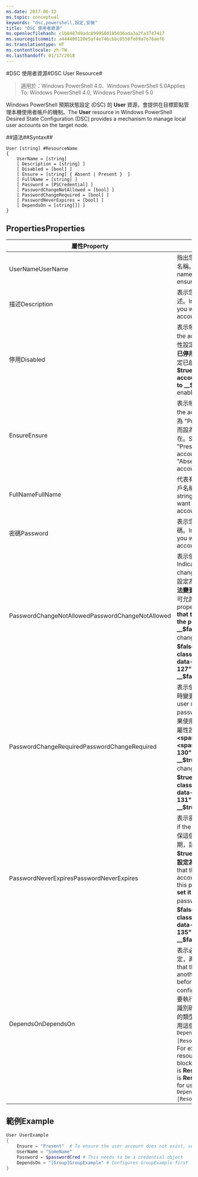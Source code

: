 ```yaml
---
ms.date: 2017-06-12
ms.topic: conceptual
keywords: "dsc,powershell,設定,安裝"
title: "DSC 使用者資源"
ms.openlocfilehash: c1b8487d9adc899950d185036ada3a2fa3747417
ms.sourcegitcommit: a444406120e5af4e746cbbc0558fe89a7e78aef6
ms.translationtype: HT
ms.contentlocale: zh-TW
ms.lasthandoff: 01/17/2018
---
```

#<a name="dsc-user-resource"></a><span data-ttu-id="6aa62-103">DSC 使用者資源#</span><span class="sxs-lookup"><span data-stu-id="6aa62-103">DSC User Resource#</span></span>

 
><span data-ttu-id="6aa62-104">適用於：Windows PowerShell 4.0、Windows PowerShell 5.0</span><span class="sxs-lookup"><span data-stu-id="6aa62-104">Applies To: Windows PowerShell 4.0, Windows PowerShell 5.0</span></span>


<span data-ttu-id="6aa62-105">Windows PowerShell 預期狀態設定 (DSC) 的 __User__ 資源，會提供在目標節點管理本機使用者帳戶的機制。</span><span class="sxs-lookup"><span data-stu-id="6aa62-105">The __User__ resource in Windows PowerShell Desired State Configuration (DSC) provides a mechanism to manage local user accounts on the target node.</span></span>


##<a name="syntax"></a><span data-ttu-id="6aa62-106">語法##</span><span class="sxs-lookup"><span data-stu-id="6aa62-106">Syntax##</span></span>

```
User [string] #ResourceName
{
    UserName = [string]
    [ Description = [string] ]
    [ Disabled = [bool] ]
    [ Ensure = [string] { Absent | Present }  ]
    [ FullName = [string] ]
    [ Password = [PSCredential] ]
    [ PasswordChangeNotAllowed = [bool] ]
    [ PasswordChangeRequired = [bool] ]
    [ PasswordNeverExpires = [bool] ]
    [ DependsOn = [string[]] ]
}
```

## <a name="properties"></a><span data-ttu-id="6aa62-107">Properties</span><span class="sxs-lookup"><span data-stu-id="6aa62-107">Properties</span></span>
|  <span data-ttu-id="6aa62-108">屬性</span><span class="sxs-lookup"><span data-stu-id="6aa62-108">Property</span></span>  |  <span data-ttu-id="6aa62-109">描述</span><span class="sxs-lookup"><span data-stu-id="6aa62-109">Description</span></span>   | 
|---|---| 
| <span data-ttu-id="6aa62-110">UserName</span><span class="sxs-lookup"><span data-stu-id="6aa62-110">UserName</span></span>| <span data-ttu-id="6aa62-111">指出您要確保其特定狀態的帳戶名稱。</span><span class="sxs-lookup"><span data-stu-id="6aa62-111">Indicates the account name for which you want to ensure a specific state.</span></span>| 
| <span data-ttu-id="6aa62-112">描述</span><span class="sxs-lookup"><span data-stu-id="6aa62-112">Description</span></span>| <span data-ttu-id="6aa62-113">表示您要使用的使用者帳戶描述。</span><span class="sxs-lookup"><span data-stu-id="6aa62-113">Indicates the description you want to use for the user account.</span></span>| 
| <span data-ttu-id="6aa62-114">停用</span><span class="sxs-lookup"><span data-stu-id="6aa62-114">Disabled</span></span>| <span data-ttu-id="6aa62-115">表示帳戶是否啟用。</span><span class="sxs-lookup"><span data-stu-id="6aa62-115">Indicates if the account is enabled.</span></span> <span data-ttu-id="6aa62-116">將此屬性設定為 __$true__ 以確保此帳戶已停用，而設定為 __$false__ 可確定已啟用。</span><span class="sxs-lookup"><span data-stu-id="6aa62-116">Set this property to __$true__ to ensure that this account is disabled, and set it to __$false__ to ensure that it is enabled.</span></span>| 
| <span data-ttu-id="6aa62-117">Ensure</span><span class="sxs-lookup"><span data-stu-id="6aa62-117">Ensure</span></span>| <span data-ttu-id="6aa62-118">表示帳戶是否存在。</span><span class="sxs-lookup"><span data-stu-id="6aa62-118">Indicates if the account exists.</span></span> <span data-ttu-id="6aa62-119">設定此屬性為 "Present" 以確保帳戶存在，而設為 "Absent" 可確保帳戶不存在。</span><span class="sxs-lookup"><span data-stu-id="6aa62-119">Set this property to "Present" to ensure that the account exists, and set it to "Absent" to ensure that the account does not exist.</span></span>| 
| <span data-ttu-id="6aa62-120">FullName</span><span class="sxs-lookup"><span data-stu-id="6aa62-120">FullName</span></span>| <span data-ttu-id="6aa62-121">代表有您要使用的完整使用者帳戶名稱的字串。</span><span class="sxs-lookup"><span data-stu-id="6aa62-121">Represents a string with the full name you want to use for the user account.</span></span>| 
| <span data-ttu-id="6aa62-122">密碼</span><span class="sxs-lookup"><span data-stu-id="6aa62-122">Password</span></span>| <span data-ttu-id="6aa62-123">表示您想要用於這個帳戶的密碼。</span><span class="sxs-lookup"><span data-stu-id="6aa62-123">Indicates the password you want to use for this account.</span></span> | 
| <span data-ttu-id="6aa62-124">PasswordChangeNotAllowed</span><span class="sxs-lookup"><span data-stu-id="6aa62-124">PasswordChangeNotAllowed</span></span>| <span data-ttu-id="6aa62-125">表示使用者是否可以變更密碼。</span><span class="sxs-lookup"><span data-stu-id="6aa62-125">Indicates if the user can change the password.</span></span> <span data-ttu-id="6aa62-126">將此屬性設定為 __$true__ 以確保使用者無法變更密碼，而設定為 __$false__ 可允許使用者變更密碼。</span><span class="sxs-lookup"><span data-stu-id="6aa62-126">Set this property to __$true__ to ensure that the user cannot change the password, and set it to __$false__ to allow the user to change the password.</span></span> <span data-ttu-id="6aa62-127">預設值為 __$false__。</span><span class="sxs-lookup"><span data-stu-id="6aa62-127">The default value is __$false__.</span></span>| 
| <span data-ttu-id="6aa62-128">PasswordChangeRequired</span><span class="sxs-lookup"><span data-stu-id="6aa62-128">PasswordChangeRequired</span></span>| <span data-ttu-id="6aa62-129">表示使用者是否必須在下次登入時變更密碼。</span><span class="sxs-lookup"><span data-stu-id="6aa62-129">Indicates if the user must change the password at the next sign in.</span></span> <span data-ttu-id="6aa62-130">如果使用者必須變更密碼，請將此屬性設定為 __$true__。</span><span class="sxs-lookup"><span data-stu-id="6aa62-130">Set this property to __$true__ if the user must change the password.</span></span> <span data-ttu-id="6aa62-131">預設值為 __$true__。</span><span class="sxs-lookup"><span data-stu-id="6aa62-131">The default value is __$true__.</span></span>| 
| <span data-ttu-id="6aa62-132">PasswordNeverExpires</span><span class="sxs-lookup"><span data-stu-id="6aa62-132">PasswordNeverExpires</span></span>| <span data-ttu-id="6aa62-133">表示密碼是否會到期。</span><span class="sxs-lookup"><span data-stu-id="6aa62-133">Indicates if the password will expire.</span></span> <span data-ttu-id="6aa62-134">為確保這個帳戶的密碼永遠不會到期，請將這個屬性設定為 __$true__，如果密碼會到期請將它設定為 __$false__。</span><span class="sxs-lookup"><span data-stu-id="6aa62-134">To ensure that the password for this account will never expire, set this property to __$true__, and set it to __$false__ if the password will expire.</span></span> <span data-ttu-id="6aa62-135">預設值為 __$false__。</span><span class="sxs-lookup"><span data-stu-id="6aa62-135">The default value is __$false__.</span></span>| 
| <span data-ttu-id="6aa62-136">DependsOn</span><span class="sxs-lookup"><span data-stu-id="6aa62-136">DependsOn</span></span> | <span data-ttu-id="6aa62-137">表示必須先執行另一個資源的設定，再設定這個資源。</span><span class="sxs-lookup"><span data-stu-id="6aa62-137">Indicates that the configuration of another resource must run before this resource is configured.</span></span> <span data-ttu-id="6aa62-138">例如，如果第一個想要執行的資源設定指令碼區塊的識別碼是 __ResourceName__，而它的類型是 __ResourceType__，則使用這個屬性的語法就是 `DependsOn = "[ResourceType]ResourceName"`。</span><span class="sxs-lookup"><span data-stu-id="6aa62-138">For example, if the ID of the resource configuration script block that you want to run first is __ResourceName__ and its type is __ResourceType__, the syntax for using this property is `DependsOn = "[ResourceType]ResourceName"`.</span></span>| 

## <a name="example"></a><span data-ttu-id="6aa62-139">範例</span><span class="sxs-lookup"><span data-stu-id="6aa62-139">Example</span></span>

```powershell
User UserExample
{
    Ensure = "Present"  # To ensure the user account does not exist, set Ensure to "Absent"
    UserName = "SomeName"
    Password = $passwordCred # This needs to be a credential object
    DependsOn = "[Group]GroupExample" # Configures GroupExample first
}
```

